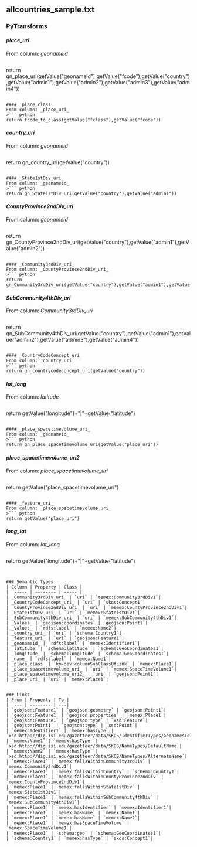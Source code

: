 ## allcountries_sample.txt

### PyTransforms
#### _place_uri_
From column: _geonameid_
>``` python
return gn_place_uri(getValue("geonameid"),getValue("fcode"),getValue("country"),getValue("admin1"),getValue("admin2"),getValue("admin3"),getValue("admin4"))
```

#### _place_class_
From column: _place_uri_
>``` python
return fcode_to_class(getValue("fclass"),getValue("fcode"))
```

#### _country_uri_
From column: _geonameid_
>``` python
return gn_country_uri(getValue("country"))
```

#### _State1stDiv_uri_
From column: _geonameid_
>``` python
return gn_State1stDiv_uri(getValue("country"),getValue("admin1"))
```

#### _CountyProvince2ndDiv_uri_
From column: _geonameid_
>``` python
return gn_CountyProvince2ndDiv_uri(getValue("country"),getValue("admin1"),getValue("admin2"))
```

#### _Community3rdDiv_uri_
From column: _CountyProvince2ndDiv_uri_
>``` python
return gn_Community3rdDiv_uri(getValue("country"),getValue("admin1"),getValue("admin2"),getValue("admin3"))
```

#### _SubCommunity4thDiv_uri_
From column: _Community3rdDiv_uri_
>``` python
return gn_SubCommunity4thDiv_uri(getValue("country"),getValue("admin1"),getValue("admin2"),getValue("admin3"),getValue("admin4"))
```

#### _CountryCodeConcept_uri_
From column: _country_uri_
>``` python
return gn_countrycodeconcept_uri(getValue("country"))
```

#### _lat_long_
From column: _latitude_
>``` python
return getValue("longitude")+"|"+getValue("latitude")
```

#### _place_spacetimevolume_uri_
From column: _geonameid_
>``` python
return gn_place_spacetimevolume_uri(getValue("place_uri"))
```

#### _place_spacetimevolume_uri2_
From column: _place_spacetimevolume_uri_
>``` python
return getValue("place_spacetimevolume_uri")
```

#### _feature_uri_
From column: _place_spacetimevolume_uri_
>``` python
return getValue("place_uri")
```

#### _long_lat_
From column: _lat_long_
>``` python
return getValue("longitude")+"|"+getValue("latitude")
```


### Semantic Types
| Column | Property | Class |
|  ----- | -------- | ----- |
| _Community3rdDiv_uri_ | `uri` | `memex:Community3rdDiv1`|
| _CountryCodeConcept_uri_ | `uri` | `skos:Concept1`|
| _CountyProvince2ndDiv_uri_ | `uri` | `memex:CountyProvince2ndDiv1`|
| _State1stDiv_uri_ | `uri` | `memex:State1stDiv1`|
| _SubCommunity4thDiv_uri_ | `uri` | `memex:SubCommunity4thDiv1`|
| _Values_ | `geojson:coordinates` | `geojson:Point1`|
| _Values_ | `rdfs:label` | `memex:Name2`|
| _country_uri_ | `uri` | `schema:Country1`|
| _feature_uri_ | `uri` | `geojson:Feature1`|
| _geonameid_ | `rdfs:label` | `memex:Identifier1`|
| _latitude_ | `schema:latitude` | `schema:GeoCoordinates1`|
| _longitude_ | `schema:longitude` | `schema:GeoCoordinates1`|
| _name_ | `rdfs:label` | `memex:Name1`|
| _place_class_ | `km-dev:columnSubClassOfLink` | `memex:Place1`|
| _place_spacetimevolume_uri_ | `uri` | `memex:SpaceTimeVolume1`|
| _place_spacetimevolume_uri2_ | `uri` | `geojson:Point1`|
| _place_uri_ | `uri` | `memex:Place1`|


### Links
| From | Property | To |
|  --- | -------- | ---|
| `geojson:Feature1` | `geojson:geometry` | `geojson:Point1`|
| `geojson:Feature1` | `geojson:properties` | `memex:Place1`|
| `geojson:Feature1` | `geojson:type` | `xsd:Feature`|
| `geojson:Point1` | `geojson:type` | `xsd:Point`|
| `memex:Identifier1` | `memex:hasType` | `xsd:http://dig.isi.edu/gazetteer/data/SKOS/IdentifierTypes/GeonamesId`|
| `memex:Name1` | `memex:hasType` | `xsd:http://dig.isi.edu/gazetteer/data/SKOS/NameTypes/DefaultName`|
| `memex:Name2` | `memex:hasType` | `xsd:http://dig.isi.edu/gazetteer/data/SKOS/NameTypes/AlternateName`|
| `memex:Place1` | `memex:fallsWithinCommunity3rdDiv` | `memex:Community3rdDiv1`|
| `memex:Place1` | `memex:fallsWithinCountry` | `schema:Country1`|
| `memex:Place1` | `memex:fallsWithinCountyProvince2ndDiv` | `memex:CountyProvince2ndDiv1`|
| `memex:Place1` | `memex:fallsWithinState1stDiv` | `memex:State1stDiv1`|
| `memex:Place1` | `memex:fallsWithinSubCommunity4thDiv` | `memex:SubCommunity4thDiv1`|
| `memex:Place1` | `memex:hasIdentifier` | `memex:Identifier1`|
| `memex:Place1` | `memex:hasName` | `memex:Name1`|
| `memex:Place1` | `memex:hasName` | `memex:Name2`|
| `memex:Place1` | `memex:hasSpaceTimeVolume` | `memex:SpaceTimeVolume1`|
| `memex:Place1` | `schema:geo` | `schema:GeoCoordinates1`|
| `schema:Country1` | `memex:hasType` | `skos:Concept1`|
